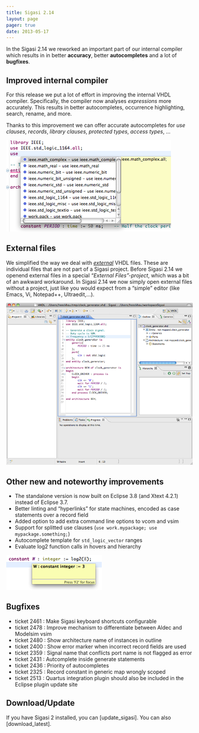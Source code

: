 ```yaml
---
title: Sigasi 2.14
layout: page
pager: true
date: 2013-05-17
---
```


In the Sigasi 2.14 we reworked an important part of our internal
compiler which results in in better **accuracy**, better
**autocompletes** and a lot of **bugfixes**.

Improved internal compiler
--------------------------

For this release we put a lot of effort in improving the internal VHDL
compiler. Specifically, the compiler now analyses *expressions* more
accurately. This results in better autocompletes, occurrence
highlighting, search, rename, and more.

Thanks to this improvement we can offer accurate autocompletes for *use
clauses*, *records*, *library clauses*, *protected types*, *access
types*, …

![Autocomplete for use clauses](2.14/autocompleteuseclause.png "Autocomplete for use clauses")

External files
--------------

We simplified the way we deal with
[*external*](/doc/2.14.0/opening_files#files-external) VHDL files. These
are individual files that are not part of a Sigasi project. Before
Sigasi 2.14 we openend external files in a special *“External
Files”-project*, which was a bit of an awkward workaround. In Sigasi
2.14 we now simply open external files without a project, just like you
would expect from a “simple” editor (like Emacs, Vi, Notepad++, Ultraedit,…).

![External file](2.14/external_file.png "External file")

Other new and noteworthy improvements
-------------------------------------

-   The standalone version is now built on Eclipse 3.8 (and Xtext 4.2.1)
    instead of Eclipse 3.7.
-   Better linting and “hyperlinks” for state machines, encoded as case
    statements over a record field
-   Added option to add extra command line options to vcom and vsim
-   Support for splitted use clauses
    (`use work.mypackage; use mypackage.something;`)
-   Autocomplete template for `std_logic_vector` ranges
-   Evaluate log2 function calls in hovers and hierarchy

![Log2](2.14/log2.png "Log2") 

Bugfixes
--------

-   ticket 2461 : Make Sigasi keyboard shortcuts configurable
-   ticket 2478 : Improve mechanism to differentiate between Aldec and Modelsim vsim
-   ticket 2480 : Show architecture name of instances in outline
-   ticket 2400 : Show error marker when incorrect record fields are used
-   ticket 2359 : Signal name that conflicts port name is not flagged as error
-   ticket 2431 : Autcomplete inside generate statements
-   ticket 2436 : Priority of autocompletes
-   ticket 2325 : Record constant in generic map wrongly scoped
-   ticket 2513 : Quartus integration plugin should also be included in
    the Eclipse plugin update site

Download/Update
---------------

If you have Sigasi 2 installed, you can [update_sigasi]. You can also [download_latest].
